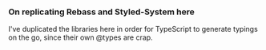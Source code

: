 ### On replicating Rebass and Styled-System here

I've duplicated the libraries here in order for TypeScript to generate typings on the go, since their own @types are crap.
